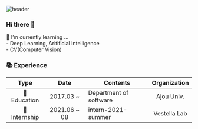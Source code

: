 

<!--
**ddiyoung-x4/ddiyoung-x4** is a ✨ _special_ ✨ repository because its `README.md` (this file) appears on your GitHub profile.

Here are some ideas to get you started:

- 🔭 I’m currently working on ...
- 🌱 I’m currently learning ...
- 👯 I’m looking to collaborate on ...
- 🤔 I’m looking for help with ...
- 💬 Ask me about ...
- 📫 How to reach me: ...
- 😄 Pronouns: ...
- ⚡ Fun fact: ...
-->

![header](https://capsule-render.vercel.app/api?type=transparent&color=auto&height=300&section=header&text=ddiyoung????%20&fontSize=90&fontColor=FF7F50&desc=Being%20curious&descSize=30&descAlignY=70&animation=twinkling)

### Hi there 👋

🌱 I’m currently learning ...  
    - Deep Learning, Aritificial Intelligence  
    - CV(Computer Vision)


### 📚 Experience

|         Type          |       Date        | Contents                                  |  Organization   |
| :-------------------: | :---------------: | ----------------------------------------- | :-------------: |
|      🏫 Education      |     2017.03 ~     | Department of software                    | Ajou Univ. |
|      🏢 Internship      |     2021.06 ~ 08     | intern-2021-summer                    | Vestella Lab |
